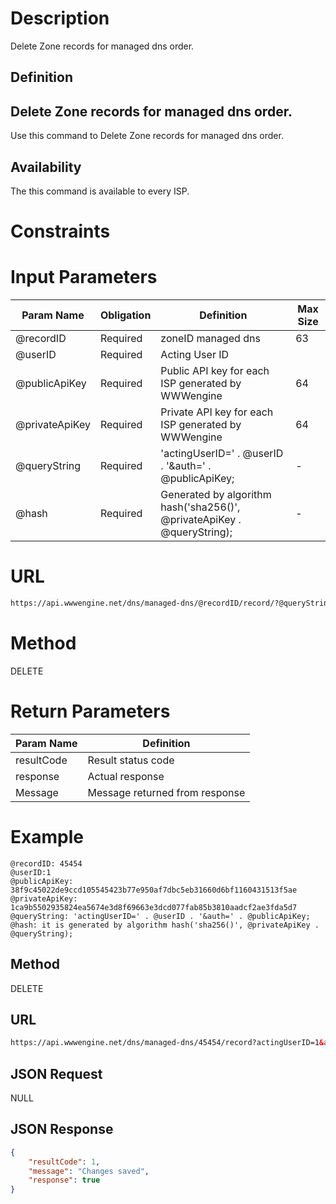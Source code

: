 Description
=============
Delete Zone records for managed dns order.

Definition
------------
Delete Zone records for managed dns order.
------------
Use this command to Delete Zone records for managed dns order.

Availability
-------------
The this  command is available to every ISP.

Constraints
=============


Input Parameters
=================
| Param Name | Obligation | Definition | Max Size |
| ------------- | ------------- | ------------- | ------------- |
| @recordID | Required | zoneID managed dns | 63 |
| @userID | Required | Acting User ID | |
| @publicApiKey | Required | Public API key for each ISP generated by WWWengine | 64 |
| @privateApiKey | Required | Private API key for each ISP generated by WWWengine | 64 |
| @queryString | Required | 'actingUserID=' . @userID . '&auth=' . @publicApiKey; | - |
| @hash | Required | Generated by algorithm hash('sha256()', @privateApiKey . @queryString); | - |

URL
===========
```html
https://api.wwwengine.net/dns/managed-dns/@recordID/record/?@queryString&hash=@hash
```
Method
========
DELETE

Return Parameters
=================
| Param Name| Definition |
| ------------- | ------------- |
| resultCode | Result status code |
| response | Actual response |
| Message | Message returned from response |


Example
=========
````
@recordID: 45454
@userID:1
@publicApiKey: 38f9c45022de9ccd105545423b77e950af7dbc5eb31660d6bf1160431513f5ae
@privateApiKey: 1ca9b5502935824ea5674e3d8f69663e3dcd077fab85b3810aadcf2ae3fda5d7
@queryString: 'actingUserID=' . @userID . '&auth=' . @publicApiKey;
@hash: it is generated by algorithm hash('sha256()', @privateApiKey . @queryString);
````
Method
----------
DELETE

URL
----------

````html
https://api.wwwengine.net/dns/managed-dns/45454/record?actingUserID=1&auth=38f9c45022de9ccd105545423b77e950af7dbc5eb31660d6bf1160431513f5ae&hash=1ca9b5502935824ea5674e3d8f69663e3dcd077fab85b3810aadcf2ae3fda5d7
````

JSON Request
--------------------
NULL

JSON Response
--------------------

````json
{
    "resultCode": 1,
    "message": "Changes saved",
    "response": true
}
````

